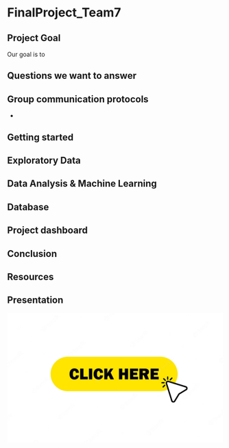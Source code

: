 
# FinalProject_Team7

## Project Goal

Our goal is to 


## Questions we want to answer


## Group communication protocols

-   

## Getting started


## Exploratory Data


## Data Analysis & Machine Learning


## Database

## Project dashboard

## Conclusion


## Resources


## Presentation

![click](https://github.com/awalindeep/FinalProject_Team7/blob/Awalin-buttar/Resources/click-yellow-button-with-arrow-pointer-clicking_399089-482.jpeg)
